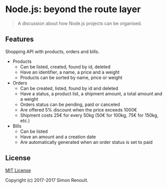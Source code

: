 # Node.js: beyond the route layer

> A discussion about how Node.js projects can be organised.

## Features

Shopping API with products, orders and bills.
* Products
  * Can be listed, created, found by id, deleted
  * Have an identifier, a name, a price and a weight
  * Products can be sorted by name, price or weight
* Orders
  * Can be created, listed, found by id and deleted
  * Have a status, a product list, a shipment amount, a total amount and a weight
  * Orders status can be pending, paid or canceled
  * Are offered 5% discount when the price exceeds 1000€
  * Shipment costs 25€ for every 50kg (50€ for 100kg, 75€ for 150kg, etc.)
* Bills
  * Can be listed
  * Have an amount and a creation date
  * Are automatically generated when an order status is set to paid


## License

[MIT License](https://opensource.org/licenses/MIT)

Copyright (c) 2017-2017 Simon Renoult.

